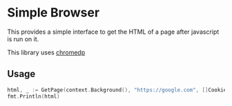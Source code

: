 # Simple Browser

This provides a simple interface to get the HTML of a page after javascript is run on it.

This library uses [chromedp](https://github.com/chromedp/chromedp)

## Usage

```go
html, _ := GetPage(context.Background(), "https://google.com", []Cookie{}, map[string]interface{}{}, time.Second)
fmt.Println(html)
```

